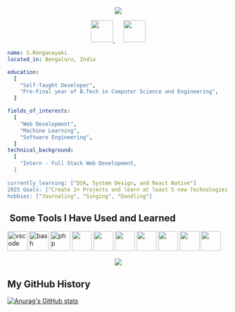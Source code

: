 <p align="center">
  <img src="https://capsule-render.vercel.app/api?type=waving&height=200&color=0:000011,100:000000&text=Hey%20There&fontSize=38&section=header"/>
</p>
<div align="center">
  <a href="https://www.linkedin.com/in/s-renganayaki-9375a7254/" target="_blank">
    <img height="50" src="https://www.vectorlogo.zone/logos/linkedin/linkedin-icon.svg">
  </a>
  &nbsp;&nbsp;&nbsp;&nbsp;
  <a href="mailto:srenganayaki.7104@gmail.com" target="_blank">
    <img height="50" src="https://www.vectorlogo.zone/logos/gmail/gmail-icon.svg">
  </a>
</div>

  ```yaml
  name: S.Renganayaki
  located_in: Bengaluru, India
  
  education:
    [
      "Self-Taught Developer",
      "Pre-Final year of B.Tech in Computer Science and Engineering",
    ]
  
  fields_of_interests:
    [
      "Web Development",
      "Machine Learning",
      "Software Engineering",
    ]
  technical_background:
    [
      "Intern - Full Stack Web Development,
    ]
    
  currently_learning: ["DSA, System Design, and React Native"]
  2025 Goals: ["Create 2+ Projects and learn at least 5 new Technologies."]
  hobbies: ["Journaling", "Singing", "Doodling"]
  ```
  <h2>&nbsp;Some Tools I Have Used and Learned</h2>
  <p align="left">
  <img src="https://cdn.jsdelivr.net/gh/devicons/devicon/icons/vscode/vscode-original.svg" alt="vscode" width="45" height="45"/>
  <img src="https://cdn.jsdelivr.net/gh/devicons/devicon/icons/bash/bash-original.svg" alt="bash" width="45" height="45"/>
  <img src="https://cdn.jsdelivr.net/gh/devicons/devicon/icons/php/php-original.svg" alt="php" width="45" height="45"/>
  <img src="https://cdn.jsdelivr.net/gh/devicons/devicon@latest/icons/react/react-original.svg" width="45" height="45" />
  <img src="https://cdn.jsdelivr.net/gh/devicons/devicon@latest/icons/html5/html5-original-wordmark.svg" width="45" height="45" />
  <img src="https://cdn.jsdelivr.net/gh/devicons/devicon@latest/icons/css3/css3-original-wordmark.svg"width="45" height="45" />
  <img src="https://cdn.jsdelivr.net/gh/devicons/devicon@latest/icons/bootstrap/bootstrap-original.svg"width="45" height="45" />
  <img src="https://cdn.jsdelivr.net/gh/devicons/devicon@latest/icons/javascript/javascript-original.svg" width="45" height="45" />
  <img src="https://cdn.jsdelivr.net/gh/devicons/devicon@latest/icons/java/java-original.svg"width="45" height="45" />
  <img src="https://cdn.jsdelivr.net/gh/devicons/devicon@latest/icons/cplusplus/cplusplus-original.svg"width="45" height="45" />
  </p>

<p align="center">
  <img src="https://capsule-render.vercel.app/api?type=waving&height=100&color=0:a08976,100:5d403b&section=footer"/>
</p>

<h2>My GitHub History</h2>

[![Anurag's GitHub stats](https://github-readme-stats.vercel.app/api?username=s-renganayaki7104)](https://github.com/anuraghazra/github-readme-stats)

